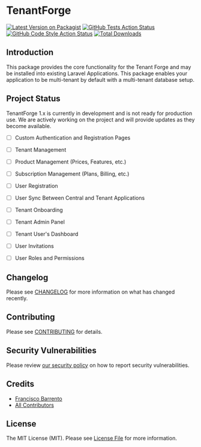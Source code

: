 # TenantForge

[![Latest Version on Packagist](https://img.shields.io/packagist/v/tenant-forge/core.svg?style=flat-square)](https://packagist.org/packages/tenant-forge/core)
[![GitHub Tests Action Status](https://img.shields.io/github/actions/workflow/status/tenant-forge/core/run-tests.yml?branch=main&label=tests&style=flat-square)](https://github.com/tenant-forge/core/actions?query=workflow%3Arun-tests+branch%3Amain)
[![GitHub Code Style Action Status](https://img.shields.io/github/actions/workflow/status/tenant-forge/core/fix-php-code-style-issues.yml?branch=main&label=code%20style&style=flat-square)](https://github.com/tenant-forge/core/actions?query=workflow%3A"Fix+PHP+code+styling"+branch%3Amain)
[![Total Downloads](https://img.shields.io/packagist/dt/tenant-forge/core.svg?style=flat-square)](https://packagist.org/packages/tenant-forge/core)


## Introduction
This package provides the core functionality for the Tenant Forge and may be installed into existing Laravel Applications.
This package enables your application to be multi-tenant by default with a multi-tenant database setup.

## Project Status
TenantForge 1.x is currently in development and is not ready for production use. We are actively working on the project and will provide updates as they become available.

- [ ] Custom Authentication and Registration Pages
- [ ] Tenant Management
- [ ] Product Management (Prices, Features, etc.)
- [ ] Subscription Management (Plans, Billing, etc.)
- [ ] User Registration
- [ ] User Sync Between Central and Tenant Applications
- [ ] Tenant Onboarding
- [ ] Tenant Admin Panel
- [ ] Tenant User's Dashboard
- [ ] User Invitations
- [ ] User Roles and Permissions
 

## Changelog

Please see [CHANGELOG](CHANGELOG.md) for more information on what has changed recently.

## Contributing

Please see [CONTRIBUTING](.github/CONTRIBUTING.md) for details.

## Security Vulnerabilities

Please review [our security policy](../../security/policy) on how to report security vulnerabilities.

## Credits

- [Francisco Barrento](https://github.com/fbarrento)
- [All Contributors](../../contributors)

## License

The MIT License (MIT). Please see [License File](LICENSE.md) for more information.
